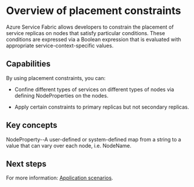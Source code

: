 <properties
   pageTitle="Placement constraints in Service Fabric cluster orchestration | Windows Azure"
   description="A conceptual overview of placement constraints in Service Fabric"
   services="service-fabric"
   documentationCenter=".net"
   authors="GaugeField"
   manager="timlt"
   editor=""/>

<tags
	ms.service="Service-Fabric"
	ms.date="09/03/2015"
	wacn.date=""/>

# Overview of placement constraints

Azure Service Fabric allows developers to constrain the placement of service replicas on nodes that satisfy particular conditions. These conditions are expressed via a Boolean expression that is evaluated with appropriate service-context-specific values.


## Capabilities
By using placement constraints, you can:

- Confine different types of services on different types of nodes via defining NodeProperties on the nodes.

- Apply certain constraints to primary replicas but not secondary replicas.


## Key concepts
NodeProperty--A user-defined or system-defined map from a string to a value that can vary over each node, i.e. NodeName.


<!--Every topic should have next steps and links to the next logical set of content to keep the customer engaged-->
## Next steps

For more information: [Application scenarios](/documentation/articles/service-fabric-application-scenarios).
